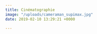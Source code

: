 ```yaml
---
title: Cinématographie
image: "/uploads/cameraman_supimax.jpg"
date: 2019-02-10 13:29:21 +0000

---
```

